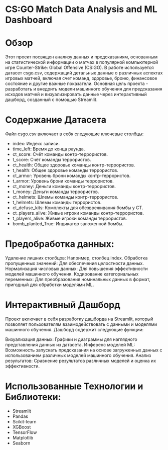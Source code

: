 # CS:GO Match Data Analysis and ML Dashboard

# Обзор

Этот проект посвящен анализу данных и предсказаниям, основанным на статистической информации о матчах в популярной компьютерной игре Counter-Strike: Global Offensive (CS:GO). В работе используется датасет csgo.csv, содержащий детальные данные о различных аспектах игровых матчей, включая счет команд, здоровье, броню, финансовое состояние и другие важные показатели. Основная цель проекта - разработать и внедрить модели машинного обучения для предсказания исходов матчей и визуализировать данные через интерактивный дашборд, созданный с помощью Streamlit.

# Содержание Датасета
Файл csgo.csv включает в себя следующие ключевые столбцы:

- index: Индекс записи.
- time_left: Время до конца раунда.
- ct_score: Счёт команды контр-террористов.
- t_score: Счёт команды террористов.
- ct_health: Общее здоровье команды контр-террористов.
- t_health: Общее здоровье команды террористов.
- ct_armor: Уровень брони команды контр-террористов.
- t_armor: Уровень брони команды террористов.
- ct_money: Деньги команды контр-террористов.
- t_money: Деньги команды террористов.
- ct_helmets: Шлемы команды контр-террористов.
- t_helmets: Шлемы команды террористов.
- ct_defuse_kits: Комплекты для обезвреживания бомбы у CT.
- ct_players_alive: Живые игроки команды контр-террористов.
- t_players_alive: Живые игроки команды террористов.
- bomb_planted_True: Индикатор заложенной бомбы.

# Предобработка данных:

Удаление лишних столбцов: Например, столбец index.
Обработка пропущенных значений: Для обеспечения целостности данных.
Нормализация числовых данных: Для повышения эффективности моделей машинного обучения.
Кодирование категориальных переменных: Для преобразования номинальных данных в формат, пригодный для обработки моделями ML.

# Интерактивный Дашборд

Проект включает в себя разработку дашборда на Streamlit, который позволяет пользователям взаимодействовать с данными и моделями машинного обучения. Дашборд содержит следующие функции:

Визуализация данных: Графики и диаграммы для наглядного представления данных из датасета.
Инференс моделей ML: Возможность запускать предсказания на основе загруженных данных с использованием различных моделей машинного обучения.
Анализ результатов: Сравнение результатов различных моделей и оценка их эффективности.

# Использованные Технологии и Библиотеки:

- Streamlit
- Pandas
- Scikit-learn
- XGBoost
- TensorFlow
- Matplotlib
- Seaborn

